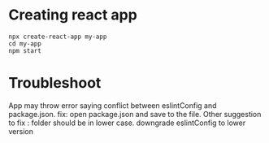 
# Creating react app 


``` batch
npx create-react-app my-app
cd my-app
npm start
```

# Troubleshoot
App may throw error saying conflict between eslintConfig and package.json. 
fix: open package.json and save to the file. 
Other suggestion to fix : folder should be in lower case.
downgrade eslintConfig to lower version
